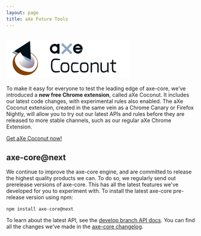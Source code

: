 ```yaml
---
layout: page
title: aXe Future Tools
---
```


<h2><a href="https://chrome.google.com/webstore/detail/axe-coconut/iobddmbdndbbbfjopjdgadphaoihpojp" class="dqpl-link">
  <img src="../assets/images/coconut.svg" height="100" alt="aXe Coconut" />
</a></h2>


To make it easy for everyone to test the leading edge of axe-core, we’ve introduced a **new free Chrome extension**, called aXe Coconut. It includes our latest code changes, with experimental rules also enabled. The aXe Coconut extension, created in the same vein as a Chrome Canary or Firefox Nightly, will allow you to try out our latest APIs and rules before they are released to more stable channels, such as our regular aXe Chrome Extension.

[Get aXe Coconut now!](https://chrome.google.com/webstore/detail/axe-coconut/iobddmbdndbbbfjopjdgadphaoihpojp)

## axe-core@next

We continue to improve the axe-core engine, and are committed to release the highest quality products we can. To do so, we regularly send out prerelease versions of axe-core. This has all the latest features we've developed for you to experiment with. To install the latest axe-core pre-release version using npm:

```
npm install axe-core@next
```

To learn about the latest API, see the [develop branch API docs](https://github.com/dequelabs/axe-core/blob/develop/doc/API.md). You can find all the changes we've made in the [axe-core changelog](https://github.com/dequelabs/axe-core/blob/develop/CHANGELOG.md).